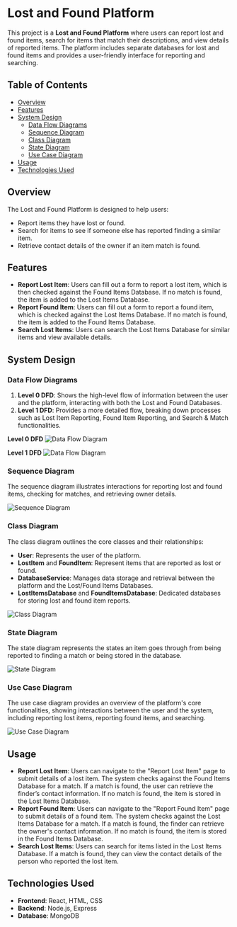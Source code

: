 # Lost and Found Platform

This project is a **Lost and Found Platform** where users can report lost and found items, search for items that match their descriptions, and view details of reported items. The platform includes separate databases for lost and found items and provides a user-friendly interface for reporting and searching.

## Table of Contents
- [Overview](#overview)
- [Features](#features)
- [System Design](#system-design)
  - [Data Flow Diagrams](#data-flow-diagrams)
  - [Sequence Diagram](#sequence-diagram)
  - [Class Diagram](#class-diagram)
  - [State Diagram](#state-diagram)
  - [Use Case Diagram](#use-case-diagram)
- [Usage](#usage)
- [Technologies Used](#technologies-used)

## Overview
The Lost and Found Platform is designed to help users:
- Report items they have lost or found.
- Search for items to see if someone else has reported finding a similar item.
- Retrieve contact details of the owner if an item match is found.


## Features
- **Report Lost Item**: Users can fill out a form to report a lost item, which is then checked against the Found Items Database. If no match is found, the item is added to the Lost Items Database.
- **Report Found Item**: Users can fill out a form to report a found item, which is checked against the Lost Items Database. If no match is found, the item is added to the Found Items Database.
- **Search Lost Items**: Users can search the Lost Items Database for similar items and view available details.

## System Design

### Data Flow Diagrams
1. **Level 0 DFD**: Shows the high-level flow of information between the user and the platform, interacting with both the Lost and Found Databases.
2. **Level 1 DFD**: Provides a more detailed flow, breaking down processes such as Lost Item Reporting, Found Item Reporting, and Search & Match functionalities.
   
**Level 0 DFD**
![Data Flow Diagram](./Diagrams/DFD-level0.png)

**Level 1 DFD**
![Data Flow Diagram](./Diagrams/DFD-level1.png)

### Sequence Diagram
The sequence diagram illustrates interactions for reporting lost and found items, checking for matches, and retrieving owner details.

![Sequence Diagram](./Diagrams/sequenceDiagram.png)

### Class Diagram
The class diagram outlines the core classes and their relationships:
- **User**: Represents the user of the platform.
- **LostItem** and **FoundItem**: Represent items that are reported as lost or found.
- **DatabaseService**: Manages data storage and retrieval between the platform and the Lost/Found Items Databases.
- **LostItemsDatabase** and **FoundItemsDatabase**: Dedicated databases for storing lost and found item reports.

![Class Diagram](./Diagrams/classDiagram.png)

### State Diagram
The state diagram represents the states an item goes through from being reported to finding a match or being stored in the database.

![State Diagram](./Diagrams/stateDiagram.png)

### Use Case Diagram
The use case diagram provides an overview of the platform's core functionalities, showing interactions between the user and the system, including reporting lost items, reporting found items, and searching.

![Use Case Diagram](./Diagrams/useCaseDiagram.png)

## Usage
- **Report Lost Item**: Users can navigate to the "Report Lost Item" page to submit details of a lost item. The system checks against the Found Items Database for a match. If a match is found, the user can retrieve the finder’s contact information. If no match is found, the item is stored in the Lost Items Database.
- **Report Found Item**: Users can navigate to the "Report Found Item" page to submit details of a found item. The system checks against the Lost Items Database for a match. If a match is found, the finder can retrieve the owner's contact information. If no match is found, the item is stored in the Found Items Database.
- **Search Lost Items**: Users can search for items listed in the Lost Items Database. If a match is found, they can view the contact details of the person who reported the lost item.

## Technologies Used
- **Frontend**: React, HTML, CSS
- **Backend**: Node.js, Express
- **Database**: MongoDB

